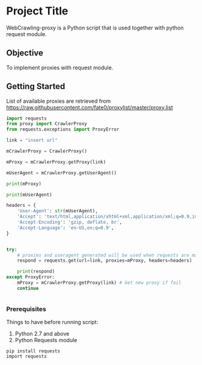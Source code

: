 # Project Title 

WebCrawling-proxy is a Python script that is used together with python request module.

## Objective

To implement proxies with request module.



## Getting Started

List of available proxies are retrieved from https://raw.githubusercontent.com/fate0/proxylist/master/proxy.list

```python
import requests
from proxy import CrawlerProxy
from requests.exceptions import ProxyError

link = "insert url"

mCrawlerProxy = CrawlerProxy()

mProxy = mCrawlerProxy.getProxy(link)

mUserAgent = mCrawlerProxy.getUserAgent()

print(mProxy)

print(mUserAgent)

headers = {
    'User-Agent': str(mUserAgent),
    'Accept': 'text/html,application/xhtml+xml,application/xml;q=0.9,image/webp,image/apng,*/*;q=0.8',
    'Accept-Encoding': 'gzip, deflate, br',
    'Accept-Language': 'en-US,en;q=0.9',
}


try:
	# proxies and useragent generated will be used when requests are made.
	respond = requests.get(url=link, proxies=mProxy, headers=headers)

	print(respond)
except ProxyError:
    mProxy = mCrawlerProxy.getProxy(link) # Get new proxy if fail
    continue



```

### Prerequisites

Things to have before running script:

1. Python 2.7 and above
1. Python Requests module

```
pip install requests
import requests
```
